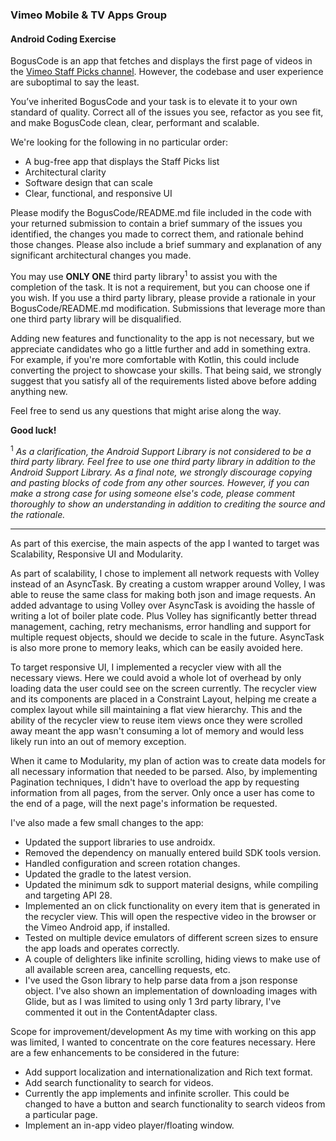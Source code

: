 ### Vimeo Mobile & TV Apps Group
#### Android Coding Exercise

BogusCode is an app that fetches and displays the first page of videos in the [Vimeo Staff Picks channel](https://developer.vimeo.com/api/endpoints). However, the codebase and user experience are suboptimal to say the least.  

You’ve inherited BogusCode and your task is to elevate it to your own standard of quality. Correct all of the issues you see, refactor as you see fit, and make BogusCode clean, clear, performant and scalable. 

We're looking for the following in no particular order:

* A bug-free app that displays the Staff Picks list
* Architectural clarity
* Software design that can scale
* Clear, functional, and responsive UI

Please modify the BogusCode/README.md file included in the code with your returned submission to contain a brief summary of the issues you identified, the changes you made to correct them, and rationale behind those changes. Please also include a brief summary and explanation of any significant architectural changes you made.

You may use **ONLY ONE** third party library<sup>1</sup> to assist you with the completion of the task. It is not a requirement, but you can choose one if you wish. If you use a third party library, please provide a rationale in your BogusCode/README.md modification. Submissions that leverage more than one third party library will be disqualified. 

Adding new features and functionality to the app is not necessary, but we appreciate candidates who go a little further and add in something extra. For example, if you're more comfortable with Kotlin, this could include converting the project to showcase your skills. That being said, we strongly suggest that you satisfy all of the requirements listed above before adding anything new. 

Feel free to send us any questions that might arise along the way. 

**Good luck!**

<sup>1</sup>&nbsp;*As a clarification, the Android Support Library is not considered to be a third party library. Feel free to use one third party library in addition to the Android Support Library. As a final note, we strongly discourage copying and pasting blocks of code from any other sources. However, if you can make a strong case for using someone else's code, please comment thoroughly to show an understanding in addition to crediting the source and the rationale.*


*******************************************************************

As part of this exercise, the main aspects of the app I wanted to target was Scalability, Responsive UI and Modularity.

As part of scalability, I chose to implement all network requests with Volley instead of an AsyncTask. By creating a custom wrapper around Volley, 
I was able to reuse the same class for making both json and image requests. An added advantage to using Volley over AsyncTask is avoiding the hassle 
of writing a lot of boiler plate code. Plus Volley has significantly better thread management, caching, retry mechanisms, error handling and support 
for multiple request objects, should we decide to scale in the future. AsyncTask is also more prone to memory leaks, which can be easily avoided here.

To target responsive UI, I implemented a recycler view with all the necessary views. Here we could avoid a whole lot of overhead by only loading data
the user could see on the screen currently. The recycler view and its components are placed in a Constraint Layout, helping me create a complex layout 
while sill maintaining a flat view hierarchy. This and the ability of the recycler view to reuse item views once they were scrolled away meant the app
wasn't consuming a lot of memory and would less likely run into an out of memory exception.

When it came to Modularity, my plan of action was to create data models for all necessary information that needed to be parsed. Also, by implementing
Pagination techniques, I didn't have to overload the app by requesting information from all pages, from the server. Only once a user has come to the 
end of a page, will the next page's information be requested.

I've also made a few small changes to the app:
- Updated the support libraries to use androidx.
- Removed the dependency on manually entered build SDK tools version.
- Handled configuration and screen rotation changes.
- Updated the gradle to the latest version.
- Updated the minimum sdk to support material designs, while compiling and targeting API 28.
- Implemented an on click functionality on every item that is generated in the recycler view. This will open the respective video
in the browser or the Vimeo Android app, if installed.
- Tested on multiple device emulators of different screen sizes to ensure the app loads and operates correctly.
- A couple of delighters like infinite scrolling, hiding views to make use of all available screen area, cancelling requests, etc.
- I've used the Gson library to help parse data from a json response object. I've also shown an implementation of downloading images with Glide,
but as I was limited to using only 1 3rd party library, I've commented it out in the ContentAdapter class.


Scope for improvement/development
As my time with working on this app was limited, I wanted to concentrate on the core features necessary. Here are a few enhancements to be considered in the future:
- Add support localization and internationalization and Rich text format.
- Add search functionality to search for videos.
- Currently the app implements and infinite scroller. This could be changed to have a button and search functionality to search videos from a particular page.
- Implement an in-app video player/floating window.

